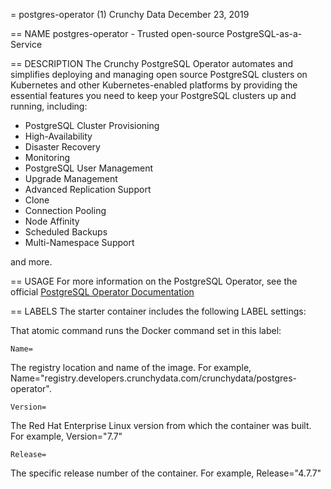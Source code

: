 = postgres-operator (1)
Crunchy Data
December 23, 2019

== NAME
postgres-operator - Trusted open-source PostgreSQL-as-a-Service

== DESCRIPTION
The Crunchy PostgreSQL Operator automates and simplifies deploying and managing
open source PostgreSQL clusters on Kubernetes and other Kubernetes-enabled
platforms by providing the essential features you need to keep your PostgreSQL
clusters up and running, including:

- PostgreSQL Cluster Provisioning
- High-Availability
- Disaster Recovery
- Monitoring
- PostgreSQL User Management
- Upgrade Management
- Advanced Replication Support
- Clone
- Connection Pooling
- Node Affinity
- Scheduled Backups
- Multi-Namespace Support

and more.

== USAGE
For more information on the PostgreSQL Operator, see the official
[PostgreSQL Operator Documentation](https://access.crunchydata.com/documentation/postgres-operator/)

== LABELS
The starter container includes the following LABEL settings:

That atomic command runs the Docker command set in this label:

`Name=`

The registry location and name of the image. For example, Name="registry.developers.crunchydata.com/crunchydata/postgres-operator".

`Version=`

The Red Hat Enterprise Linux version from which the container was built. For example, Version="7.7"

`Release=`

The specific release number of the container. For example, Release="4.7.7"
